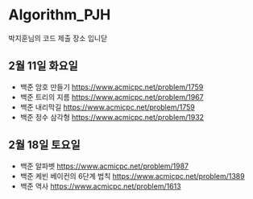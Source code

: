 # Algorithm_PJH
박지훈님의 코드 제출 장소 입니닫

## 2월 11일 화요일
- 백준 암호 만들기 <https://www.acmicpc.net/problem/1759>
- 백준 트리의 지름 <https://www.acmicpc.net/problem/1967>
- 백준 내리막길 <https://www.acmicpc.net/problem/1759>
- 백준 정수 삼각형 <https://www.acmicpc.net/problem/1932>

## 2월 18일 토요일
- 백준 알파벳 <https://www.acmicpc.net/problem/1987>
- 백준 케빈 베이컨의 6단계 법칙 <https://www.acmicpc.net/problem/1389>
- 백준 역사 <https://www.acmicpc.net/problem/1613>
